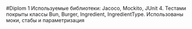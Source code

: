 #Diplom 1
Используемые библиотеки: Jacoco, Mockito, JUnit 4.
Тестами покрыты классы Bun, Burger, Ingredient, IngredientType. Использованы моки, стабы и параметризация
